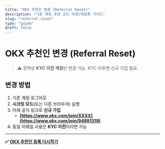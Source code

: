 ```yaml
---
title: "OKX 추천인 변경 (Referral Reset)"
description: "기존 계정 추천 코드 리셋/재등록 가이드"
slug: "referral-reset"
type: "guide"
draft: false
---
```


# OKX 추천인 변경 (Referral Reset)

> ⚠️ 정책상 **KYC 이전 계정**만 변경 가능. KYC 이후엔 신규 가입 필요.

## 변경 방법
1. 기존 계정 로그아웃
2. **시크릿 모드**(또는 다른 브라우저) 실행
3. 아래 공식 링크로 **신규 가입**
   - **[https://www.okx.com/join/XXXX](https://www.okx.com/join/94891319)**
4. 동일 이메일 사용은 **KYC 이전**이라면 가능

---

**✅ [OKX 추천인 등록 다시하기](https://www.okx.com/join/94891319)**
